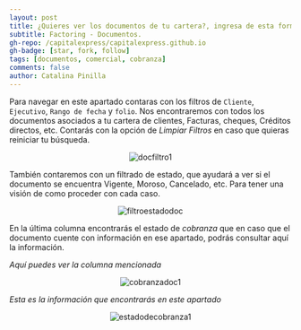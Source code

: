 ```yaml
---
layout: post
title: ¿Quieres ver los documentos de tu cartera?, ingresa de esta forma.
subtitle: Factoring - Documentos.
gh-repo: /capitalexpress/capitalexpress.github.io
gh-badge: [star, fork, follow]
tags: [documentos, comercial, cobranza]
comments: false
author: Catalina Pinilla
---
```

Para navegar en este apartado contaras con los filtros de `Cliente`, `Ejecutivo`, `Rango de fecha` y `folio`. Nos encontraremos con todos los documentos asociados a tu cartera de clientes, Facturas, cheques, Créditos directos, etc. Contarás con la opción de *Limpiar Filtros* en caso que quieras reiniciar tu búsqueda. 

<p align="center">
  <img src="https://cdn.capitalexpress.cl/img/docfiltro1.png" alt="docfiltro1">
</p>


También contaremos con un filtrado de estado, que ayudará a ver si el documento se encuentra Vigente, Moroso, Cancelado, etc. Para tener una visión de como proceder con cada caso. 

<p align="center">
  <img src="https://cdn.capitalexpress.cl/img/filtroestadodoc1.png" alt="filtroestadodoc">
</p>

En la última columna encontrarás el estado de *cobranza* que en caso que el documento cuente con información en ese apartado, podrás consultar aquí la información.

*Aquí puedes ver la columna mencionada* 

<p align="center">
  <img src="https://cdn.capitalexpress.cl/img/cobranzadoc1.png" alt="cobranzadoc1">
</p>

*Esta es la información que encontrarás en este apartado*

<p align="center">
  <img src="https://cdn.capitalexpress.cl/img/estadodecobranza1.png" alt="estadodecobranza1">
</p>